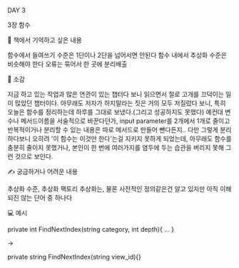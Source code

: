 DAY 3

3장 함수  

📖 책에서 기억하고 싶은 내용

함수에서 들여쓰기 수준은 1단이나 2단을 넘어서면 안된다
함수 내에서 추상화 수준은 비슷해야 한다
오류는 묶어서 한 곳에 분리배출


📖 소감 

지금 하고 있는 작업과 많은 연관이 있는 챕터다 보니 읽으면서 절로 고개를 끄덕이는 일이 많았던 챕터이다.
아무래도 저자가 하지말라는 짓은 거의 모두 저질렀다 보니, 특히 오늘은 함수를 정리하는데 하루를 그대로 보냈다.(그리고 성공하지도 못했다)
예컨대 변수나 메서드이름을 서술적으로 바꾼다던가, input parameter를 2개에서 1개로 줄이고 반복적이거나 분리할 수 있는 내용은 따로 메서드로 만들어 뺀다든지..
다만 그렇게 분리하다보니 오히려 '이 함수는 이것만 한다'는걸 지키지 못하게 되었는데, 아무래도 함수를 충분히 줄이지 못했거나,
본인이 한 번에 여러가지를 염두에 두는 습관을 버리지 못해 그런 것으로 보인다.


✍  궁금하거나 어려운 내용 

추상화 수준, 추상화 팩토리
추상화는, 물론 사전적인 정의같은건 알고 있지만 아직 이해되진 않는 단어 중 하나다


💻 예시 

private int FindNextIndex(string category, int depth){
...
}

->

private string FindNextIndex(string view_id){}
